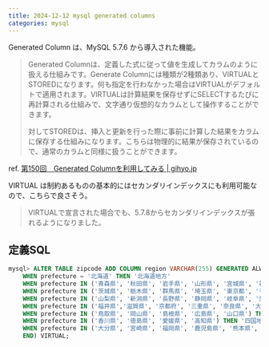 ```yaml
---
title: 2024-12-12 mysql generated columns
categories: mysql
---
```


Generated Column は、MySQL 5.7.6 から導入された機能。

> Generated Columnは、定義した式に従って値を生成してカラムのように扱える仕組みです。Generate Columnには種類が2種類あり、VIRTUALとSTOREDになります。何も指定を行わなかった場合はVIRTUALがデフォルトで適用されます。VIRTUALは計算結果を保存せずにSELECTするたびに再計算される仕組みで、文字通り仮想的なカラムとして操作することができます。
>
> 対してSTOREDは、挿入と更新を行った際に事前に計算した結果をカラムに保存する仕組みになります。こちらは物理的に結果が保存されているので、通常のカラムと同様に扱うことができます。

ref. [第150回　Generated Columnを利用してみる \| gihyo.jp](https://gihyo.jp/dev/serial/01/mysql-road-construction-news/0150)

VIRTUAL は制約あるものの基本的にはセカンダリインデックスにも利用可能なので、こちらで良さそう。

> VIRTUALで宣言された場合でも、5.7.8からセカンダリインデックスが張れるようになりました。

## 定義SQL

```sql
mysql> ALTER TABLE zipcode ADD COLUMN region VARCHAR(255) GENERATED ALWAYS AS (CASE
    WHEN prefecture = '北海道' THEN '北海道地方'
    WHEN prefecture IN ('青森県', '秋田県', '岩手県', '山形県', '宮城県', '福島県') THEN '東北地方'
    WHEN prefecture IN ('茨城県', '栃木県', '群馬県', '埼玉県', '東京都', '千葉県', '神奈川県') THEN '関東地方'
    WHEN prefecture IN ('山梨県', '新潟県', '長野県', '静岡県', '岐阜県', '愛知県', '富山県', '石川県') THEN '中部地方'
    WHEN prefecture IN ('福井県','滋賀県', '京都府', '三重県', '奈良県', '大阪府', '和歌山県', '兵庫県') THEN '近畿地方'
    WHEN prefecture IN ('鳥取県', '岡山県', '島根県', '広島県', '山口県') THEN '中国地方'
    WHEN prefecture IN ('香川県', '徳島県', '愛媛県', '高知県') THEN '四国地方'
    WHEN prefecture IN ('大分県', '宮崎県', '福岡県', '鹿児島県', '熊本県', '佐賀県', '長崎県', '沖縄県') THEN '九州地方'
    END) VIRTUAL;
```
